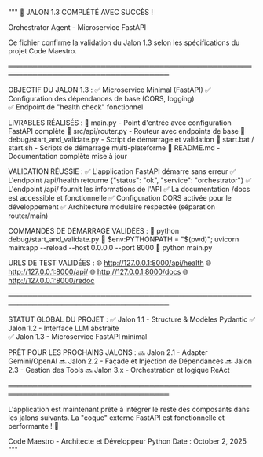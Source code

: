 """
🎉 JALON 1.3 COMPLÉTÉ AVEC SUCCÈS !

Orchestrator Agent - Microservice FastAPI

Ce fichier confirme la validation du Jalon 1.3 selon les spécifications du projet Code Maestro.

═══════════════════════════════════════════════════════════════════════════════════

OBJECTIF DU JALON 1.3 :
   ✅ Microservice Minimal (FastAPI)
   ✅ Configuration des dépendances de base (CORS, logging)  
   ✅ Endpoint de "health check" fonctionnel

LIVRABLES RÉALISÉS :
   📄 main.py - Point d'entrée avec configuration FastAPI complète
   📄 src/api/router.py - Routeur avec endpoints de base
   📄 debug/start_and_validate.py - Script de démarrage et validation
   📄 start.bat / start.sh - Scripts de démarrage multi-plateforme
   📄 README.md - Documentation complète mise à jour

VALIDATION RÉUSSIE :
   ✅ L'application FastAPI démarre sans erreur
   ✅ L'endpoint /api/health retourne {"status": "ok", "service": "orchestrator"}
   ✅ L'endpoint /api/ fournit les informations de l'API
   ✅ La documentation /docs est accessible et fonctionnelle
   ✅ Configuration CORS activée pour le développement
   ✅ Architecture modulaire respectée (séparation router/main)

COMMANDES DE DÉMARRAGE VALIDÉES :
   🚀 python debug/start_and_validate.py
   🚀 $env:PYTHONPATH = "$(pwd)"; uvicorn main:app --reload --host 0.0.0.0 --port 8000
   🚀 python main.py

URLS DE TEST VALIDÉES :
   🌐 http://127.0.0.1:8000/api/health
   🌐 http://127.0.0.1:8000/api/
   🌐 http://127.0.0.1:8000/docs
   🌐 http://127.0.0.1:8000/redoc

═══════════════════════════════════════════════════════════════════════════════════

STATUT GLOBAL DU PROJET :
   ✅ Jalon 1.1 - Structure & Modèles Pydantic
   ✅ Jalon 1.2 - Interface LLM abstraite  
   ✅ Jalon 1.3 - Microservice FastAPI minimal

PRÊT POUR LES PROCHAINS JALONS :
   🔜 Jalon 2.1 - Adapter Gemini/OpenAI
   🔜 Jalon 2.2 - Façade et Injection de Dépendances
   🔜 Jalon 2.3 - Gestion des Tools
   🔜 Jalon 3.x - Orchestration et logique ReAct

═══════════════════════════════════════════════════════════════════════════════════

L'application est maintenant prête à intégrer le reste des composants dans les jalons suivants.
La "coque" externe FastAPI est fonctionnelle et performante ! 🎯

Code Maestro - Architecte et Développeur Python
Date : October 2, 2025
"""